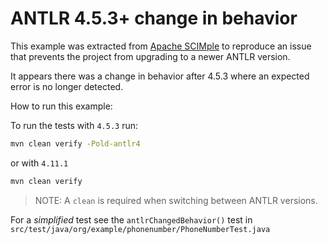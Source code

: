 ANTLR 4.5.3+ change in behavior
============================

This example was extracted from [Apache SCIMple](https://github.com/apache/directory-scimple) to reproduce
an issue that prevents the project from upgrading to a newer ANTLR version.

It appears there was a change in behavior after 4.5.3 where an expected error is no longer detected.

How to run this example:

To run the tests with `4.5.3` run:

```bash
mvn clean verify -Pold-antlr4
```

or with `4.11.1`

```bash
mvn clean verify
```

> NOTE: A `clean` is required when switching between ANTLR versions.

For a _simplified_ test see the `antlrChangedBehavior()` test in `src/test/java/org/example/phonenumber/PhoneNumberTest.java`
